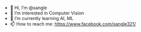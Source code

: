 - 👋 Hi, I’m @sangle
- 👀 I’m interested in Computer Vision
- 🌱 I’m currently learning AI, ML
- 📫 How to reach me: https://www.facebook.com/sangle321/

<!---
sangle321/sangle321 is a ✨ special ✨ repository because its `README.md` (this file) appears on your GitHub profile.
You can click the Preview link to take a look at your changes.
--->
